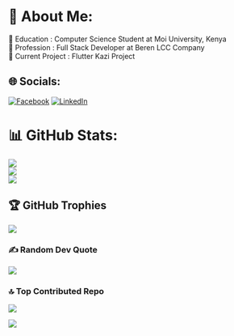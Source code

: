 # 💫 About Me:
🔭  Education : Computer Science Student at Moi University, Kenya<br>
👯  Profession : Full Stack Developer at Beren LCC Company<br>
🔭  Current Project : Flutter Kazi Project



## 🌐 Socials:
[![Facebook](https://img.shields.io/badge/Facebook-%231877F2.svg?logo=Facebook&logoColor=white)](https://facebook.com/cassim.juma.372) [![LinkedIn](https://img.shields.io/badge/LinkedIn-%230077B5.svg?logo=linkedin&logoColor=white)](https://linkedin.com/in/cassim-hamisi-829011256) 

# 📊 GitHub Stats:
![](https://github-readme-stats.vercel.app/api?username=cassimHamisi&theme=dark&hide_border=false&include_all_commits=false&count_private=false)<br/>
![](https://github-readme-streak-stats.herokuapp.com/?user=cassimHamisi&theme=dark&hide_border=false)<br/>
![](https://github-readme-stats.vercel.app/api/top-langs/?username=cassimHamisi&theme=dark&hide_border=false&include_all_commits=false&count_private=false&layout=compact)

## 🏆 GitHub Trophies
![](https://github-profile-trophy.vercel.app/?username=cassimHamisi&theme=radical&no-frame=false&no-bg=true&margin-w=4)

### ✍️ Random Dev Quote
![](https://quotes-github-readme.vercel.app/api?type=horizontal&theme=radical)

### 🔝 Top Contributed Repo
![](https://github-contributor-stats.vercel.app/api?username=cassimHamisi&limit=5&theme=dark&combine_all_yearly_contributions=true)

[![](https://visitcount.itsvg.in/api?id=cassimHamisi&label=Profile%20Views&color=1&icon=0&pretty=false)](https://visitcount.itsvg.in)

<!-- Proudly created with GPRM ( https://gprm.itsvg.in ) -->
